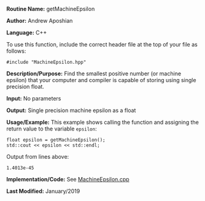 **Routine Name:** getMachineEpsilon

**Author:** Andrew Aposhian

**Language:** C++

To use this function, include the correct header file at the top of your file as follows:
```
#include "MachineEpsilon.hpp"
```

**Description/Purpose:** Find the smallest positive number (or machine epsilon) that your computer and compiler is capable of storing using single precision float.

**Input:** No parameters

**Output:** Single precision machine epsilon as a float

**Usage/Example:** This example shows calling the function and assigning the return value to the variable `epsilon`:
```
float epsilon = getMachineEpsilon();
std::cout << epsilon << std::endl;
```

Output from lines above:
```
1.4013e-45
```

**Implementation/Code:**
See [MachineEpsilon.cpp]()

**Last Modified:** January/2019
